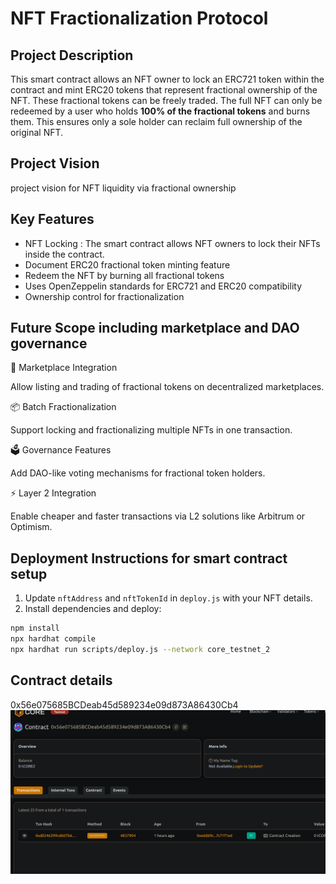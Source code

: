 # NFT Fractionalization Protocol

## Project Description
This smart contract allows an NFT owner to lock an ERC721 token within the contract and mint ERC20 tokens that represent fractional ownership of the NFT. These fractional tokens can be freely traded. The full NFT can only be redeemed by a user who holds **100% of the fractional tokens** and burns them. This ensures only a sole holder can reclaim full ownership of the original NFT.

## Project Vision

project vision for NFT liquidity via fractional ownership

## Key Features

- NFT Locking : The smart contract allows NFT owners to lock their NFTs inside the contract.
- Document ERC20 fractional token minting feature
- Redeem the NFT by burning all fractional tokens
- Uses OpenZeppelin standards for ERC721 and ERC20 compatibility
- Ownership control for fractionalization

## Future Scope including marketplace and DAO governance

🛒 Marketplace Integration

Allow listing and trading of fractional tokens on decentralized marketplaces.

📦 Batch Fractionalization

Support locking and fractionalizing multiple NFTs in one transaction.

🗳️ Governance Features

Add DAO-like voting mechanisms for fractional token holders.

⚡ Layer 2 Integration

Enable cheaper and faster transactions via L2 solutions like Arbitrum or Optimism.

## Deployment Instructions for smart contract setup
1. Update `nftAddress` and `nftTokenId` in `deploy.js` with your NFT details.
2. Install dependencies and deploy:

```bash
npm install
npx hardhat compile
npx hardhat run scripts/deploy.js --network core_testnet_2
```

## Contract details
0x56e075685BCDeab45d589234e09d873A86430Cb4![alt text](image.png)
